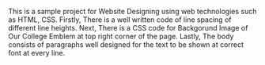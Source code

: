 This is a sample project for Website Designing using web technologies such as HTML, CSS.
Firstly, There is a well written code of line spacing of different line heights. 
Next, There is a CSS code for Backgorund Image of Our College Emblem at top right corner of the page.
Lastly, The body consists of paragraphs well designed for the text to be shown at correct font at every line. 
